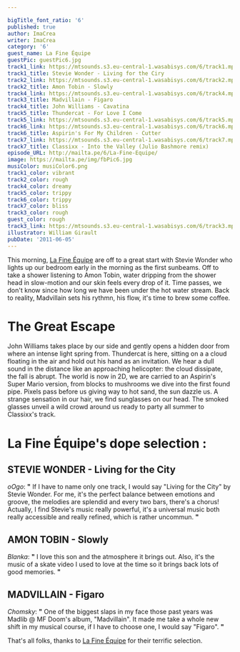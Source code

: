```yaml
---

bigTitle_font_ratio: '6'
published: true
author: ImaCrea
writer: ImaCrea
category: '6'
guest_name: La Fine Équipe
guestPic: guestPic6.jpg
track1_link: https://mtsounds.s3.eu-central-1.wasabisys.com/6/track1.mp3
track1_title: Stevie Wonder - Living for the Ciry
track2_link: https://mtsounds.s3.eu-central-1.wasabisys.com/6/track2.mp3
track2_title: Amon Tobin - Slowly
track4_link: https://mtsounds.s3.eu-central-1.wasabisys.com/6/track4.mp3
track3_title: Madvillain - Figaro
track4_title: John Williams - Cavatina
track5_title: Thundercat - For Love I Come
track5_link: https://mtsounds.s3.eu-central-1.wasabisys.com/6/track5.mp3
track6_link: https://mtsounds.s3.eu-central-1.wasabisys.com/6/track6.mp3
track6_title: Aspirin's For My Children - Cutter
track7_link: https://mtsounds.s3.eu-central-1.wasabisys.com/6/track7.mp3
track7_title: Classixx - Into the Valley (Julio Bashmore remix)
episode_URL: http://mailta.pe/6/La-Fine-Equipe/
image: https://mailta.pe/img/fbPic6.jpg
musiColor: musiColor6.png
track1_color: vibrant
track2_color: rough
track4_color: dreamy
track5_color: trippy
track6_color: trippy
track7_color: bliss
track3_color: rough
guest_color: rough
track3_link: https://mtsounds.s3.eu-central-1.wasabisys.com/6/track3.mp3
illustrator: William Girault
pubDate: '2011-06-05'
---
```

This morning, [La Fine Équipe](https://www.facebook.com/lafineequipebeats/) are off to a great start with Stevie Wonder who lights up our bedroom early in the morning as the first sunbeams. Off to take a shower listening to Amon Tobin, water dripping from the shower head in slow-motion and our skin feels every drop of it. Time passes, we don't know since how long we have been under the hot water stream. Back to reality, Madvillain sets his rythmn, his flow, it's time to brew some coffee.

# The Great Escape

John Williams takes place by our side and gently opens a hidden door from where an intense light spring from. Thundercat is here, sitting on a a cloud floating in the air and hold out his hand as an invitation. We hear a dull sound in the distance like an approaching helicopter: the cloud dissipate, the fall is abrupt. The world is now in 2D, we are carried to an Aspirin's Super Mario version, from blocks to mushrooms we dive into the first found pipe. Pixels pass before us giving way to hot sand, the sun dazzle us. A strange sensation in our hair, we find sunglasses on our head. The smoked glasses unveil a wild crowd around us ready to party all summer to Classixx's track.

# La Fine Équipe's dope selection : 

## STEVIE WONDER - Living for the City
_oOgo_: **"** If I have to name only one track, I would say "Living for the City" by Stevie Wonder. For me, it's the perfect balance between emotions and groove, the melodies are splendid and every two bars, there's a chorus!
Actually, I find Stevie's music really powerful, it's a universal music both really accessible and really refined, which is rather uncommun. **"** 


## AMON TOBIN - Slowly
_Blanka_: **"** I love this son and the atmosphere it brings out. Also, it's the music of a skate video I used to love at the time so it brings back lots of good memories. **"** 


## MADVILLAIN - Figaro
_Chomsky_: **"** One of the biggest slaps in my face those past years was Madlib @ MF Doom's album, "Madvillain". It made me take a whole new shift in my musical course, if I have to choose one, I would say "Figaro". **"** 


That's all folks, thanks to [La Fine Équipe](https://www.facebook.com/lafineequipebeats/) for their terrific selection.
